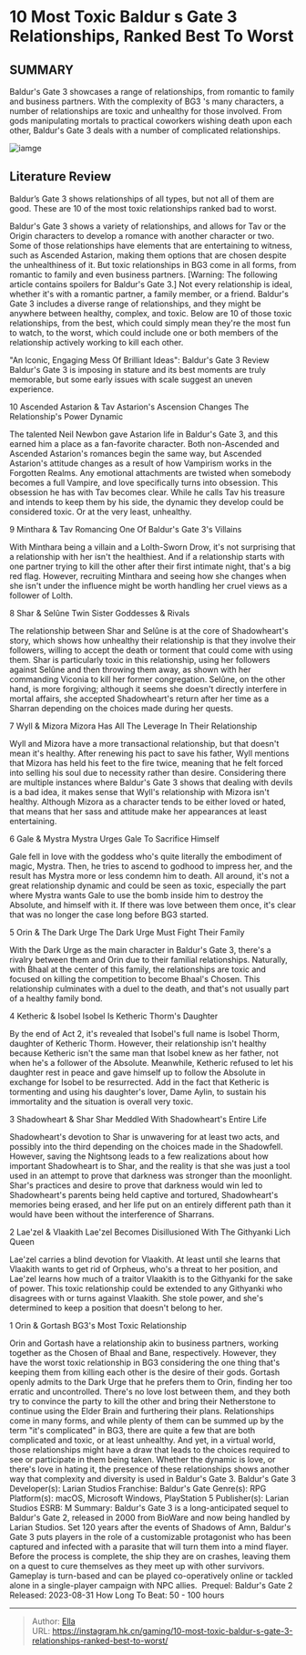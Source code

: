 # 10 Most Toxic Baldur s Gate 3 Relationships, Ranked Best To Worst


## SUMMARY 


Baldur&#39;s Gate 3
 showcases a range of relationships, from romantic to family and business partners. 
 With the complexity of 
BG3
&#39;s many characters, a number of relationships are toxic and unhealthy for those involved. 
 From gods manipulating mortals to practical coworkers wishing death upon each other, 
Baldur&#39;s Gate 3
 deals with a number of complicated relationships. 

![iamge](https://static1.srcdn.com/wordpress/wp-content/uploads/2023/11/10-most-toxic-baldur-s-gate-3-relationships-ranked-best-to-worst.jpg)

## Literature Review

Baldur’s Gate 3 shows relationships of all types, but not all of them are good. These are 10 of the most toxic relationships ranked bad to worst.




Baldur&#39;s Gate 3 shows a variety of relationships, and allows for Tav or the Origin characters to develop a romance with another character or two. Some of those relationships have elements that are entertaining to witness, such as Ascended Astarion, making them options that are chosen despite the unhealthiness of it. But toxic relationships in BG3 come in all forms, from romantic to family and even business partners.
[Warning: The following article contains spoilers for Baldur&#39;s Gate 3.]
Not every relationship is ideal, whether it&#39;s with a romantic partner, a family member, or a friend. Baldur&#39;s Gate 3 includes a diverse range of relationships, and they might be anywhere between healthy, complex, and toxic. Below are 10 of those toxic relationships, from the best, which could simply mean they&#39;re the most fun to watch, to the worst, which could include one or both members of the relationship actively working to kill each other.
            
 
 &#34;An Iconic, Engaging Mess Of Brilliant Ideas&#34;: Baldur&#39;s Gate 3 Review 
Baldur&#39;s Gate 3 is imposing in stature and its best moments are truly memorable, but some early issues with scale suggest an uneven experience.













 








 10  Ascended Astarion &amp; Tav 
Astarion&#39;s Ascension Changes The Relationship&#39;s Power Dynamic


 







The talented Neil Newbon gave Astarion life in Baldur&#39;s Gate 3, and this earned him a place as a fan-favorite character. Both non-Ascended and Ascended Astarion&#39;s romances begin the same way, but Ascended Astarion&#39;s attitude changes as a result of how Vampirism works in the Forgotten Realms. Any emotional attachments are twisted when somebody becomes a full Vampire, and love specifically turns into obsession. This obsession he has with Tav becomes clear. While he calls Tav his treasure and intends to keep them by his side, the dynamic they develop could be considered toxic. Or at the very least, unhealthy.





 9  Minthara &amp; Tav 
Romancing One Of Baldur&#39;s Gate 3&#39;s Villains
        

With Minthara being a villain and a Lolth-Sworn Drow, it&#39;s not surprising that a relationship with her isn&#39;t the healthiest. And if a relationship starts with one partner trying to kill the other after their first intimate night, that&#39;s a big red flag. However, recruiting Minthara and seeing how she changes when she isn&#39;t under the influence might be worth handling her cruel views as a follower of Lolth.





 8  Shar &amp; Selûne 
Twin Sister Goddesses &amp; Rivals


 







The relationship between Shar and Selûne is at the core of Shadowheart&#39;s story, which shows how unhealthy their relationship is that they involve their followers, willing to accept the death or torment that could come with using them. Shar is particularly toxic in this relationship, using her followers against Selûne and then throwing them away, as shown with her commanding Viconia to kill her former congregation. Selûne, on the other hand, is more forgiving; although it seems she doesn&#39;t directly interfere in mortal affairs, she accepted Shadowheart&#39;s return after her time as a Sharran depending on the choices made during her quests.





 7  Wyll &amp; Mizora 
Mizora Has All The Leverage In Their Relationship
        

Wyll and Mizora have a more transactional relationship, but that doesn&#39;t mean it&#39;s healthy. After renewing his pact to save his father, Wyll mentions that Mizora has held his feet to the fire twice, meaning that he felt forced into selling his soul due to necessity rather than desire. Considering there are multiple instances where Baldur&#39;s Gate 3 shows that dealing with devils is a bad idea, it makes sense that Wyll&#39;s relationship with Mizora isn&#39;t healthy. Although Mizora as a character tends to be either loved or hated, that means that her sass and attitude make her appearances at least entertaining.





 6  Gale &amp; Mystra 
Mystra Urges Gale To Sacrifice Himself
        

Gale fell in love with the goddess who&#39;s quite literally the embodiment of magic, Mystra. Then, he tries to ascend to godhood to impress her, and the result has Mystra more or less condemn him to death. All around, it&#39;s not a great relationship dynamic and could be seen as toxic, especially the part where Mystra wants Gale to use the bomb inside him to destroy the Absolute, and himself with it. If there was love between them once, it&#39;s clear that was no longer the case long before BG3 started.





 5  Orin &amp; The Dark Urge 
The Dark Urge Must Fight Their Family
        

With the Dark Urge as the main character in Baldur&#39;s Gate 3, there&#39;s a rivalry between them and Orin due to their familial relationships. Naturally, with Bhaal at the center of this family, the relationships are toxic and focused on killing the competition to become Bhaal&#39;s Chosen. This relationship culminates with a duel to the death, and that&#39;s not usually part of a healthy family bond.





 4  Ketheric &amp; Isobel 
Isobel Is Ketheric Thorm&#39;s Daughter
        

By the end of Act 2, it&#39;s revealed that Isobel&#39;s full name is Isobel Thorm, daughter of Ketheric Thorm. However, their relationship isn&#39;t healthy because Ketheric isn&#39;t the same man that Isobel knew as her father, not when he&#39;s a follower of the Absolute. Meanwhile, Ketheric refused to let his daughter rest in peace and gave himself up to follow the Absolute in exchange for Isobel to be resurrected. Add in the fact that Ketheric is tormenting and using his daughter&#39;s lover, Dame Aylin, to sustain his immortality and the situation is overall very toxic.





 3  Shadowheart &amp; Shar 
Shar Meddled With Shadowheart&#39;s Entire Life
        

Shadowheart&#39;s devotion to Shar is unwavering for at least two acts, and possibly into the third depending on the choices made in the Shadowfell. However, saving the Nightsong leads to a few realizations about how important Shadowheart is to Shar, and the reality is that she was just a tool used in an attempt to prove that darkness was stronger than the moonlight. Shar&#39;s practices and desire to prove that darkness would win led to Shadowheart&#39;s parents being held captive and tortured, Shadowheart&#39;s memories being erased, and her life put on an entirely different path than it would have been without the interference of Sharrans.





 2  Lae&#39;zel &amp; Vlaakith 
Lae&#39;zel Becomes Disillusioned With The Githyanki Lich Queen
        

Lae&#39;zel carries a blind devotion for Vlaakith. At least until she learns that Vlaakith wants to get rid of Orpheus, who&#39;s a threat to her position, and Lae&#39;zel learns how much of a traitor Vlaakith is to the Githyanki for the sake of power. This toxic relationship could be extended to any Githyanki who disagrees with or turns against Vlaakith. She stole power, and she&#39;s determined to keep a position that doesn&#39;t belong to her.





 1  Orin &amp; Gortash 
BG3&#39;s Most Toxic Relationship


 







Orin and Gortash have a relationship akin to business partners, working together as the Chosen of Bhaal and Bane, respectively. However, they have the worst toxic relationship in BG3 considering the one thing that&#39;s keeping them from killing each other is the desire of their gods. Gortash openly admits to the Dark Urge that he prefers them to Orin, finding her too erratic and uncontrolled. There&#39;s no love lost between them, and they both try to convince the party to kill the other and bring their Netherstone to continue using the Elder Brain and furthering their plans.
Relationships come in many forms, and while plenty of them can be summed up by the term &#34;it&#39;s complicated&#34; in BG3, there are quite a few that are both complicated and toxic, or at least unhealthy. And yet, in a virtual world, those relationships might have a draw that leads to the choices required to see or participate in them being taken. Whether the dynamic is love, or there&#39;s love in hating it, the presence of these relationships shows another way that complexity and diversity is used in Baldur&#39;s Gate 3.
               Baldur&#39;s Gate 3   Developer(s):   Larian Studios    Franchise:   Baldur&#39;s Gate    Genre(s):   RPG    Platform(s):   macOS, Microsoft Windows, PlayStation 5    Publisher(s):   Larian Studios    ESRB:   M    Summary:   Baldur&#39;s Gate 3 is a long-anticipated sequel to Baldur&#39;s Gate 2, released in 2000 from BioWare and now being handled by Larian Studios. Set 120 years after the events of Shadows of Amn, Baldur&#39;s Gate 3 puts players in the role of a customizable protagonist who has been captured and infected with a parasite that will turn them into a mind flayer. Before the process is complete, the ship they are on crashes, leaving them on a quest to cure themselves as they meet up with other survivors. Gameplay is turn-based and can be played co-operatively online or tackled alone in a single-player campaign with NPC allies.     Prequel:   Baldur&#39;s Gate 2    Released:   2023-08-31    How Long To Beat:   50 - 100 hours      

---

> Author: [Ella](https://instagram.hk.cn/)  
> URL: https://instagram.hk.cn/gaming/10-most-toxic-baldur-s-gate-3-relationships-ranked-best-to-worst/  

